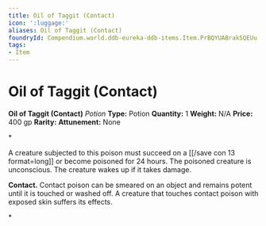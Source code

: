 ```yaml
---
title: Oil of Taggit (Contact)
icon: ':luggage:'
aliases: Oil of Taggit (Contact)
foundryId: Compendium.world.ddb-eureka-ddb-items.Item.PrBQYUABrak5QEUu
tags:
- Item
---
```


# Oil of Taggit (Contact)

**Oil of Taggit (Contact)**
_Potion_
**Type:** Potion
**Quantity:** 1
**Weight:** N/A
**Price:** 400 gp
**Rarity:** 
**Attunement:** None

*<p>A creature subjected to this poison must succeed on a [[/save con 13 format=long]] or become poisoned for 24 hours. The poisoned creature is unconscious. The creature wakes up if it takes damage.

**Contact.** Contact poison can be smeared on an object and remains potent until it is touched or washed off. A creature that touches contact poison with exposed skin suffers its effects.</p>*